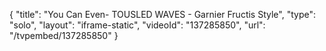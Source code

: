 {
    "title": "You Can Even- TOUSLED WAVES - Garnier Fructis Style",
    "type": "solo",
    "layout": "iframe-static",
    "videoId": "137285850",
    "url": "\/tvpembed\/137285850"
}